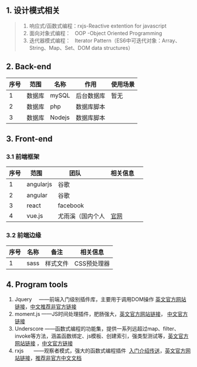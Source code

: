 ## 1. 设计模式相关

> 1. 响应式/函数式编程：rxjs-Reactive extention for javascript 
> 2. 面向对象式编程：   OOP -Object Oriented Programming
> 3. 迭代器模式编程：   Iterator Pattern（ES6中可迭代对象：Array、String、Map、Set、DOM data structures）


## 2. Back-end 

|序号| 范围 |名称     |作用     |使用场景|
|---|---  |---      |---     |---|
| 1 |数据库|mySQL    |后台数据库|暂无|
| 2 |数据库|php      |数据库脚本||
| 3 |数据库|Nodejs   |数据库脚本||


## 3. Front-end
### 3.1 前端框架
|序号|范围     |团队         |相关信息     |
|---|---------|------------|--------|
|1  |angularjs|谷歌         |  |
|2  |angular  |谷歌         |  |
|3  |react    |facebook    |     |
|4  |vue.js   |尤雨溪（国内个人|[官网](https://cn.vuejs.org/)|
### 3.2 前端边缘
|序号|名称| 备注| 相关信息|
|----|---|---|---|
|1|sass|样式文件|CSS预处理器|
## 4. Program tools
 1.  Jquery     ——前端入门级别插件库，主要用于调用DOM操作 [英文官方网站链接](https://jquery.com/)，[中文推荐非官方链接](http://hemin.cn/jq/)
 2. moment.js  ——JS时间处理插件，肥肠强大，[英文官方网站链接](https://momentjs.com/)， [中文官方链接](http://momentjs.cn/)
 3. Underscore ——函数式编程的功能集，提供一系列远超过map、filter、invoke等方法，涵盖函数绑定、js模板、创建索引，强类型测试等，[英文官方网站链接](http://underscorejs.org/) ，[中文官方链接](http://www.bootcss.com/p/underscore/)
 4. rxjs       ——观察者模式，强大的函数式编程插件  [入门介绍传送](https://segmentfault.com/a/1190000008809168#articleHeader11)，[英文官方网站链接](http://reactivex.io/rxjs/)，[推荐非官方中文文档](https://buctwbzs.gitbooks.io/rxjs/content/operators.html)
